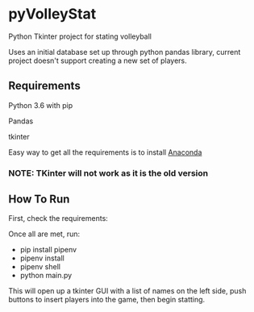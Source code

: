 # pyVolleyStat
Python Tkinter project for stating volleyball

Uses an initial database set up through python pandas library, current project doesn't support creating a new set of players.

## Requirements

Python 3.6 with pip

Pandas

tkinter

Easy way to get all the requirements is to install [Anaconda](https://www.anaconda.com/download/)
### NOTE: TKinter will not work as it is the old version

## How To Run
First, check the requirements:

Once all are met, run: 
- pip install pipenv 
- pipenv install
- pipenv shell 
- python main.py

This will open up a tkinter GUI with a list of names on the left side, push buttons to insert players into the game, then begin statting.
